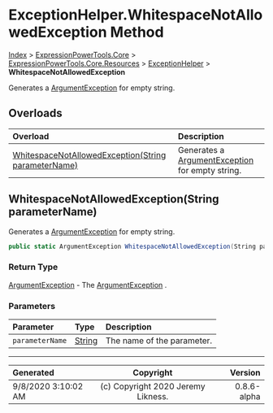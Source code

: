 ﻿# ExceptionHelper.WhitespaceNotAllowedException Method

[Index](../index.md) > [ExpressionPowerTools.Core](ExpressionPowerTools.Core.a.md) > [ExpressionPowerTools.Core.Resources](ExpressionPowerTools.Core.Resources.n.md) > [ExceptionHelper](ExpressionPowerTools.Core.Resources.ExceptionHelper.cs.md) > **WhitespaceNotAllowedException**

Generates a [ArgumentException](https://docs.microsoft.com/dotnet/api/system.argumentexception) for empty string.

## Overloads

| Overload | Description |
| :-- | :-- |
| [WhitespaceNotAllowedException(String parameterName)](#whitespacenotallowedexceptionstring-parametername) | Generates a [ArgumentException](https://docs.microsoft.com/dotnet/api/system.argumentexception) for empty string. |
## WhitespaceNotAllowedException(String parameterName)

Generates a [ArgumentException](https://docs.microsoft.com/dotnet/api/system.argumentexception) for empty string.

```csharp
public static ArgumentException WhitespaceNotAllowedException(String parameterName)
```

### Return Type

 [ArgumentException](https://docs.microsoft.com/dotnet/api/system.argumentexception)  - The [ArgumentException](https://docs.microsoft.com/dotnet/api/system.argumentexception) .

### Parameters

| Parameter | Type | Description |
| :-- | :-- | :-- |
| `parameterName` | [String](https://docs.microsoft.com/dotnet/api/system.string) | The name of the parameter. |



---

| Generated | Copyright | Version |
| :-- | :-: | --: |
| 9/8/2020 3:10:02 AM | (c) Copyright 2020 Jeremy Likness. | 0.8.6-alpha |
